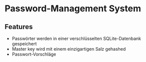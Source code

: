 # Password-Management System

## Features
- Passwörter werden in einer verschlüsselten SQLite-Datenbank gespeichert
- Master key wird mit einem einzigartigen Salz gehashed
- Passwort-Vorschläge 








